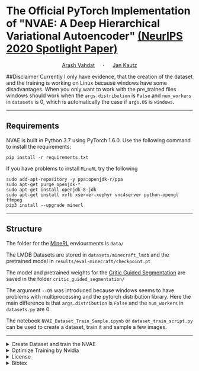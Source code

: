 # The Official PyTorch Implementation of "NVAE: A Deep Hierarchical Variational Autoencoder" [(NeurIPS 2020 Spotlight Paper)](https://arxiv.org/abs/2007.03898)

<div align="center">
  <a href="http://latentspace.cc/arash_vahdat/" target="_blank">Arash&nbsp;Vahdat</a> &emsp; <b>&middot;</b> &emsp;
  <a href="http://jankautz.com/" target="_blank">Jan&nbsp;Kautz</a> 
</div>

##Disclaimer
Currently I only have evidence, that the creation of the dataset and the training is working on Linux because windows have some disadvantages.
When you only want to work with the pre_trained files windows should work when the `args.distribution` is `False` and `num_workers` in `datasets` is 0,
which is automatically the case if `args.OS` is `windows`.

---

## Requirements
NVAE is built in Python 3.7 using PyTorch 1.6.0. Use the following command to install the requirements:
```
pip install -r requirements.txt
``` 
If you have problems to install `MineRL` try the following
```
sudo add-apt-repository -y ppa:openjdk-r/ppa
sudo apt-get purge openjdk-*
sudo apt-get install openjdk-8-jdk
sudo apt-get install xvfb xserver-xephyr vnc4server python-opengl ffmpeg
pip3 install --upgrade minerl
```

---

## Structure
The folder for the [MineRL](https://minerl.readthedocs.io/en/latest/) enviourments is `data/`

The LMDB Datasets are stored in `datasets/minecraft_lmdb` and the pretrained model in `results/eval-minecraft/checkpoint.pt`

The model and pretrained weights for the [Critic Guided Segmentation](https://arxiv.org/abs/2107.09540) are saved in the folder `critic_guided_segmentation/`

The argument `--OS` was introduced because windows seems to have problems with multiprocessing and the pytorch distribution library.
Here the main difference is that `args.distribution` is `False` and the `num_workers` in `datasets.py` are 0.

The notebook `NVAE_Dataset_Train_Sample.ipynb` or `dataset_train_script.py` can be used to create a dataset, train it and sample a few images.

---

<details><summary>Create Dataset and train the NVAE</summary>

## Create Minecraft Dataset
Run the following commands to generate the Minecraft images and store them in an LMDB dataset:

```shell script
python scripts/create_custom_lmdb_from_minerl.py --lmdb_path datasets/minecraft_lmdb --train_size 15000 --test_size 5000
```
The LMDB datasets are created at `datasets/minecraft`.
**Important info for Windows user**: the dataset is only on Linux able to shrink after processing, so for windows the `mapsize` in this case 10GB will be used.


## Running the training of NVAE for Minecraft
Before the training can start the `train_size` and `test_size` need to be adjusted in `lmdb_datasets.py`
Currently only the default parameters from the NVAE where used to train the network.
Maybe it's helpfull to use one of the [settings](https://github.com/NVlabs/NVAE#running-the-main-nvae-training-and-evaluation-scripts) used for the face datasets.

```shell script
python train.py --data datasets/minecraft_lmdb --root results --save minecraft --dataset minecraft
```

**If for any reason your training is stopped, use the exact same commend with the addition of `--cont_training`
to continue training from the last saved checkpoint. If you observe NaN, continuing the training using this flag
usually will not fix the NaN issue.**

</details>

<details><summary>Optimize Training by Nvidia</summary>

## How to construct smaller NVAE models
In the commands above, we are constructing big NVAE models that require several days of training
in most cases. If you'd like to construct smaller NVAEs, you can use these tricks:

* Reduce the network width: `--num_channels_enc` and `--num_channels_dec` are controlling the number
of initial channels in the bottom-up and top-down networks respectively. Recall that we halve the
number of channels with every spatial downsampling layer in the bottom-up network, and we double the number of
channels with every upsampling layer in the top-down network. By reducing
`--num_channels_enc` and `--num_channels_dec`, you can reduce the overall width of the networks.

* Reduce the number of residual cells in the hierarchy: `--num_cell_per_cond_enc` and 
`--num_cell_per_cond_dec` control the number of residual cells used between every latent variable
group in the bottom-up and top-down networks respectively. In most of our experiments, we are using
two cells per group for both networks. You can reduce the number of residual cells to one to make the model
smaller.

* Reduce the number of epochs: You can reduce the training time by reducing `--epochs`.

* Reduce the number of groups: You can make NVAE smaller by using a smaller number of latent variable groups. 
We use two schemes for setting the number of groups:
    1. An equal number of groups: This is set by `--num_groups_per_scale` which indicates the number of groups 
    in each scale of latent variables. Reduce this number to have a small NVAE.
    
    2. An adaptive number of groups: This is enabled by `--ada_groups`. In this case, the highest
    resolution of latent variables will have `--num_groups_per_scale` groups and 
    the smaller scales will get half the number of groups successively (see groups_per_scale in utils.py).
    We don't let the number of groups go below `--min_groups_per_scale`. You can reduce
    the total number of groups by reducing `--num_groups_per_scale` and `--min_groups_per_scale`
    when `--ada_groups` is enabled.

</details> 

<details><summary>License</summary>

## License
Please check the LICENSE file. NVAE may be used non-commercially, meaning for research or 
evaluation purposes only. For business inquiries, please contact 
[researchinquiries@nvidia.com](mailto:researchinquiries@nvidia.com).

You should take into consideration that VAEs are trained to mimic the training data distribution, and, any 
bias introduced in data collection will make VAEs generate samples with a similar bias. Additional bias could be 
introduced during model design, training, or when VAEs are sampled using small temperatures. Bias correction in 
generative learning is an active area of research, and we recommend interested readers to check this area before 
building applications using NVAE.

</details>

<details><summary>Bibtex</summary>

## Bibtex:
Please cite our paper, if you happen to use this codebase:

```
@inproceedings{vahdat2020NVAE,
  title={{NVAE}: A Deep Hierarchical Variational Autoencoder},
  author={Vahdat, Arash and Kautz, Jan},
  booktitle={Neural Information Processing Systems (NeurIPS)},
  year={2020}
}
```

</details>
